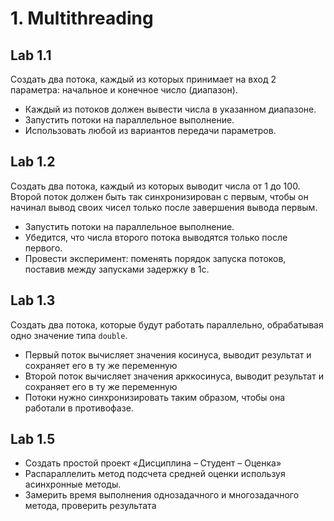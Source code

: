# 1. Multithreading
## Lab 1.1
Создать два потока, каждый из которых принимает на вход 2 параметра: начальное и конечное число (диапазон).
- Каждый из потоков должен вывести числа в указанном диапазоне.
- Запустить потоки на параллельное выполнение.
- Использовать любой из вариантов передачи параметров.
## Lab 1.2
Создать два потока, каждый из которых выводит числа от 1 до 100. Второй поток должен быть так синхронизирован с первым, чтобы он начинал вывод своих чисел только после завершения вывода первым.
- Запустить потоки на параллельное выполнение.
- Убедится, что числа второго потока выводятся только после первого.
- Провести эксперимент: поменять порядок запуска потоков, поставив между запусками задержку в 1с.
## Lab 1.3
Создать два потока, которые будут работать параллельно, обрабатывая одно значение типа `double`.
- Первый поток вычисляет значения косинуса, выводит результат и сохраняет его в ту же переменную
- Второй поток вычисляет значения арккосинуса, выводит результат и сохраняет его в ту же переменную
- Потоки нужно синхронизировать таким образом, чтобы она работали в противофазе.
## Lab 1.5
- Создать простой проект «Дисциплина – Студент – Оценка»
- Распараллелить метод подсчета средней оценки используя асинхронные методы.
- Замерить время выполнения однозадачного и многозадачного метода, проверить результата